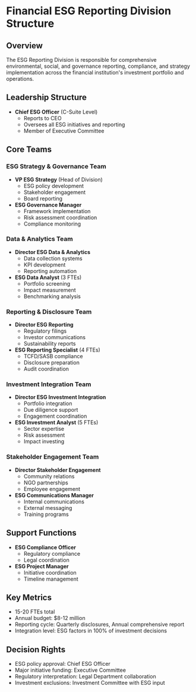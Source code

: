 # Financial ESG Reporting Division Structure

## Overview
The ESG Reporting Division is responsible for comprehensive environmental, social, and governance reporting, compliance, and strategy implementation across the financial institution's investment portfolio and operations.

## Leadership Structure
- **Chief ESG Officer** (C-Suite Level)
  - Reports to CEO
  - Oversees all ESG initiatives and reporting
  - Member of Executive Committee

## Core Teams

### ESG Strategy & Governance Team
- **VP ESG Strategy** (Head of Division)
  - ESG policy development
  - Stakeholder engagement
  - Board reporting
- **ESG Governance Manager**
  - Framework implementation
  - Risk assessment coordination
  - Compliance monitoring

### Data & Analytics Team
- **Director ESG Data & Analytics**
  - Data collection systems
  - KPI development
  - Reporting automation
- **ESG Data Analyst** (3 FTEs)
  - Portfolio screening
  - Impact measurement
  - Benchmarking analysis

### Reporting & Disclosure Team
- **Director ESG Reporting**
  - Regulatory filings
  - Investor communications
  - Sustainability reports
- **ESG Reporting Specialist** (4 FTEs)
  - TCFD/SASB compliance
  - Disclosure preparation
  - Audit coordination

### Investment Integration Team
- **Director ESG Investment Integration**
  - Portfolio integration
  - Due diligence support
  - Engagement coordination
- **ESG Investment Analyst** (5 FTEs)
  - Sector expertise
  - Risk assessment
  - Impact investing

### Stakeholder Engagement Team
- **Director Stakeholder Engagement**
  - Community relations
  - NGO partnerships
  - Employee engagement
- **ESG Communications Manager**
  - Internal communications
  - External messaging
  - Training programs

## Support Functions
- **ESG Compliance Officer**
  - Regulatory compliance
  - Legal coordination
- **ESG Project Manager**
  - Initiative coordination
  - Timeline management

## Key Metrics
- 15-20 FTEs total
- Annual budget: $8-12 million
- Reporting cycle: Quarterly disclosures, Annual comprehensive report
- Integration level: ESG factors in 100% of investment decisions

## Decision Rights
- ESG policy approval: Chief ESG Officer
- Major initiative funding: Executive Committee
- Regulatory interpretation: Legal Department collaboration
- Investment exclusions: Investment Committee with ESG input